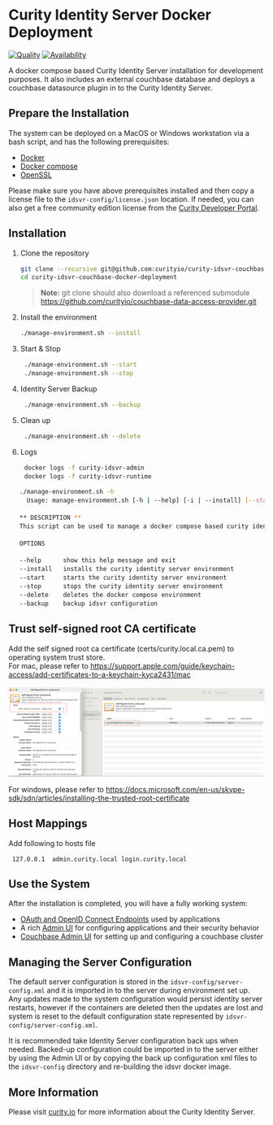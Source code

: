# Curity Identity Server Docker Deployment 

[![Quality](https://img.shields.io/badge/quality-experiment-red)](https://curity.io/resources/code-examples/status/)
[![Availability](https://img.shields.io/badge/availability-source-blue)](https://curity.io/resources/code-examples/status/)

A docker compose based Curity Identity Server installation for development purposes. It also includes an external couchbase database and deploys a couchbase datasource plugin in to the Curity Identity Server.

## Prepare the Installation

The system can be deployed on a MacOS or Windows workstation via a bash script, and has the following prerequisites:

* [Docker](https://docs.docker.com/get-docker/)
* [Docker compose](https://docs.docker.com/compose/install/)
* [OpenSSL](https://www.openssl.org/)

Please make sure you have above prerequisites installed and then copy a license file to the `idsvr-config/license.json` location.
If needed, you can also get a free community edition license from the [Curity Developer Portal](https://developer.curity.io).


## Installation

 1. Clone the repository
    ```sh
    git clone --recursive git@github.com:curityio/curity-idsvr-couchbase-docker-deployment.git
    cd curity-idsvr-couchbase-docker-deployment
    ```
    > **Note:**
    > git clone should also download a referenced submodule https://github.com/curityio/couchbase-data-access-provider.git
    
 2. Install the environment  
     ```sh
    ./manage-environment.sh --install
    ```
    
 3. Start & Stop 
    ```sh
     ./manage-environment.sh --start
     ./manage-environment.sh --stop
    ```

 4. Identity Server Backup 
    ```sh
     ./manage-environment.sh --backup
    ```

 5. Clean up
    ```sh
     ./manage-environment.sh --delete
    ```

 6. Logs
    ```sh
     docker logs -f curity-idsvr-admin
     docker logs -f curity-idsvr-runtime
    ```


```sh
   ./manage-environment.sh -h
     Usage: manage-environment.sh [-h | --help] [-i | --install] [--start] [--stop] [-d | --delete] [-b | --backup]

   ** DESCRIPTION **
   This script can be used to manage a docker compose based curity identity server installation including an external couchbase datasource.

   OPTIONS

   --help      show this help message and exit
   --install   installs the curity identity server environment
   --start     starts the curity identity server environment
   --stop      stops the curity identity server environment
   --delete    deletes the docker compose environment
   --backup    backup idsvr configuration

```

## Trust self-signed root CA certificate

Add the self signed root ca certificate (certs/curity.local.ca.pem) to operating system trust store.<br>
For mac, please refer to https://support.apple.com/guide/keychain-access/add-certificates-to-a-keychain-kyca2431/mac <br> <br>
![root ca configuration](./docs/ca-trust.png "Root ca trust configuration")

For windows, please refer to https://docs.microsoft.com/en-us/skype-sdk/sdn/articles/installing-the-trusted-root-certificate

## Host Mappings

Add following to hosts file
 ```
  127.0.0.1  admin.curity.local login.curity.local
 ```

## Use the System

After the installation is completed, you will have a fully working system:

- [OAuth and OpenID Connect Endpoints](https://login.curity.local/~/.well-known/openid-configuration) used by applications
- A rich [Admin UI](https://admin.curity.local/admin) for configuring applications and their security behavior
- [Couchbase Admin UI](http://localhost:8091/ui/index.html) for setting up and configuring a couchbase cluster

## Managing the Server Configuration

The default server configuration is stored in the `idsvr-config/server-config.xml` and it is imported in to the server during environment set up. Any updates made to the system configuration would persist identity server restarts, however if the containers are deleted then the updates are lost and system is reset to the default configuration state represented by `idsvr-config/server-config.xml`.

It is recommended take Identity Server configuration back ups when needed. Backed-up configuration could be imported in to the server either by using the Admin UI or by copying the back up configuration xml files to the `idsvr-config` directory and re-building the idsvr docker image.


## More Information

Please visit [curity.io](https://curity.io/) for more information about the Curity Identity Server.